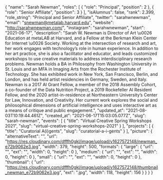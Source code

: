 {
 "name": "Sarah Newman",
 "roles": [
  {
   "role": "Principal",
   "position": 2
  },
  {
   "role": "Senior Affiliate",
   "position": 3
  }
 ],
 "isAlumnus": false,
 "rank": 2.399,
 "role_string": "Principal and Senior Affiliate",
 "twitter": "sarahwnewman",
 "email": "snewman@metalab.harvard.edu",
 "website": "http://sarahwnewman.com/",
 "instagram": "sarahwnewman",
 "start": "2021-06-17",
 "description": "Sarah W. Newman is Director of Art \u0026 Education at metaLAB at Harvard, and a Fellow at the Berkman Klein Center for Internet \u0026 Society. Working at the intersection of research and art, her work engages with technology’s role in human experience. In addition to her art practice, she is also a facilitator and educator, and leads customized workshops to use creative materials to address interdisciplinary research problems. Newman holds a BA in Philosophy from Washington University in St. Louis and an MFA in Imaging Arts from the Rochester Institute of Technology. She has exhibited work in New York, San Francisco, Berlin, and London, and has held artist residencies in Germany, Sweden, and Italy. Newman is a 2017 AI Grant Fellow, a member of the 2018 Assembly Cohort, a co-founder of the Data Nutrition Project, a 2019 Rockefeller AI Resident Fellow, and the 2020 artist-in-residence at Northeastern University’s Center for Law, Innovation, and Creativity. Her current work explores the social and philosophical dimensions of artificial intelligence and uses interactive art as a means of critique and public engagement.",
 "updated_at": "2021-08-03T10:19:44.461Z",
 "created_at": "2021-06-17T15:03:05.077Z",
 "slug": "sarah-newman",
 "events": [
  {
   "title": "Virtual Creative Spring Workshops 2021",
   "slug": "virtual-creative-spring-workshops-2021"
  }
 ],
 "projects": [
  {
   "title": "Curatorial A(i)gents",
   "slug": "curatorial-a-i-gents"
  }
 ],
 "picture": {
  "alternativeText": "",
  "url": "https://res.cloudinary.com/dfffh0gkl/image/upload/v1627572148/newman_e72b9062e3.jpg",
  "width": 379,
  "height": 500,
  "formats": {
   "large": {
    "url": "",
    "ext": "",
    "width": 0,
    "height": 0
   },
   "medium": {
    "url": "",
    "ext": "",
    "width": 0,
    "height": 0
   },
   "small": {
    "url": "",
    "ext": "",
    "width": 0,
    "height": 0
   },
   "thumbnail": {
    "url": "https://res.cloudinary.com/dfffh0gkl/image/upload/v1627572148/thumbnail_newman_e72b9062e3.jpg",
    "ext": ".jpg",
    "width": 118,
    "height": 156
   }
  }
 }
}